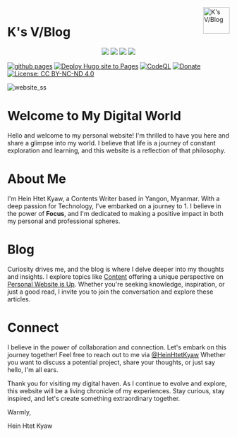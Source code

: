 <a href="https://h2kyaw.github.io">
    <img src="https://h2kyaw.github.io/images/icon.svg" alt="K's V/Blog" title="K's V/Blog" align="right" height="60" />
</a>

# K's V/Blog

<p align="center">
  <img src="https://img.shields.io/badge/github-%23121011.svg?style=for-the-badge&logo=github&logoColor=white">
  <img src="https://img.shields.io/badge/Hugo-white.svg?style=for-the-badge&logo=Hugo">
  <img src="https://img.shields.io/badge/Visual%20Studio%20Code-0078d7.svg?style=for-the-badge&logo=visual-studio-code&logoColor=white">
  <img src="https://img.shields.io/badge/Apple-%23000000.svg?style=for-the-badge&logo=apple&logoColor=white">  
</p>

[![github pages](https://github.com/h2kyaw/h2kyaw.github.io/actions/workflows/gh-pages.yml/badge.svg)](https://github.com/h2kyaw/h2kyaw.github.io/actions/workflows/gh-pages.yml)
[![Deploy Hugo site to Pages](https://github.com/h2kyaw/h2kyaw.github.io/actions/workflows/hugo.yaml/badge.svg)](https://github.com/h2kyaw/h2kyaw.github.io/actions/workflows/hugo.yaml)
[![CodeQL](https://github.com/h2kyaw/h2kyaw.github.io/actions/workflows/github-code-scanning/codeql/badge.svg)](https://github.com/h2kyaw/h2kyaw.github.io/actions/workflows/github-code-scanning/codeql)
[![Donate](https://img.shields.io/badge/$-donate-ff69b4.svg?maxAge=2592000&amp;style=flat)](https://www.paypal.com/paypalme/h2kyaw)
[![License: CC BY-NC-ND 4.0](https://img.shields.io/badge/License-CC_BY--NC--ND_4.0-lightgrey.svg)](https://creativecommons.org/licenses/by-nc-nd/4.0/)

![website_ss](https://github.com/h2kyaw/h2kyaw.github.io/assets/4678120/df13ddb3-d94b-4e9a-9f82-7cdb85978b92)

# Welcome to My Digital World

Hello and welcome to my personal website! I'm thrilled to have you here and share a glimpse into my world. I believe that life is a journey of constant exploration and learning, and this website is a reflection of that philosophy.

# About Me
I'm Hein Htet Kyaw, a Contents Writer based in Yangon, Myanmar. With a deep passion for Technology, I've embarked on a journey to 1. I believe in the power of **Focus**, and I'm dedicated to making a positive impact in both my personal and professional spheres.

# Blog
Curiosity drives me, and the blog is where I delve deeper into my thoughts and insights. I explore topics like [Content](https://ksvblog.site/posts/) offering a unique perspective on [Personal Website is Up](https://h2kyaw.github.io/post/2023/removing-desktop-shortcut-arrow/). Whether you're seeking knowledge, inspiration, or just a good read, I invite you to join the conversation and explore these articles.

# Connect
I believe in the power of collaboration and connection. Let's embark on this journey together! Feel free to reach out to me via [@HeinHtetKyaw](//t.me/HeinHtetKyaw) Whether you want to discuss a potential project, share your thoughts, or just say hello, I'm all ears.

Thank you for visiting my digital haven. As I continue to evolve and explore, this website will be a living chronicle of my experiences. Stay curious, stay inspired, and let's create something extraordinary together.

Warmly,

Hein Htet Kyaw